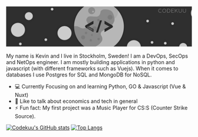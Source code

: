 ![Banner](https://raw.githubusercontent.com/codekuu/codekuu/master/profileavatarbanner.png)

My name is Kevin and I live in Stockholm, Sweden! I am a DevOps, SecOps and NetOps engineer. I am mostly building applications in python and javascript (with different frameworks such as Vuejs). When it comes to databases I use Postgres for SQL and MongoDB for NoSQL.

- 💻 Currently Focusing on and learning Python, GO & Javascript (Vue & Nuxt)
- 💬 Like to talk about economics and tech in general
- ⚡ Fun fact: My first project was a Music Player for CS:S (Counter Strike Source).

[![Codekuu's GitHub stats](https://github-readme-stats.vercel.app/api?username=codekuu&count_private=true&show_icons=true&theme=dark&hide=prs)](https://github.com/anuraghazra/github-readme-stats&show_icons=true)
[![Top Langs](https://github-readme-stats.vercel.app/api/top-langs/?username=codekuu&layout=compact&theme=dark)](https://github.com/anuraghazra/github-readme-stats)
